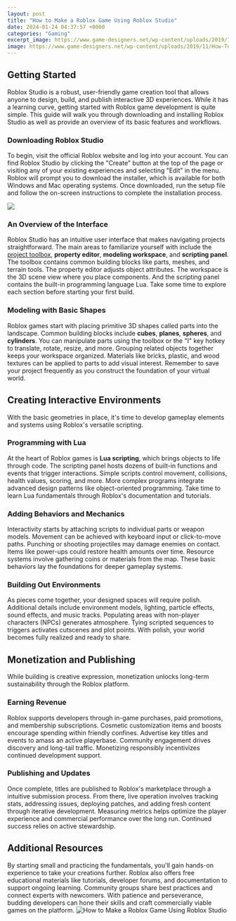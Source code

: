 ```yaml
---
layout: post
title: "How to Make a Roblox Game Using Roblox Studio"
date: 2024-01-24 04:37:57 +0000
categories: "Gaming"
excerpt_image: https://www.game-designers.net/wp-content/uploads/2019/11/How-To-Make-A-Roblox-Game-2019-Beginner-Tutorial.jpg
image: https://www.game-designers.net/wp-content/uploads/2019/11/How-To-Make-A-Roblox-Game-2019-Beginner-Tutorial.jpg
---
```


## Getting Started
Roblox Studio is a robust, user-friendly game creation tool that allows anyone to design, build, and publish interactive 3D experiences. While it has a learning curve, getting started with Roblox game development is quite simple. This guide will walk you through downloading and installing Roblox Studio as well as provide an overview of its basic features and workflows.
### Downloading Roblox Studio 
To begin, visit the official Roblox website and log into your account. You can find Roblox Studio by clicking the "Create" button at the top of the page or visiting any of your existing experiences and selecting "Edit" in the menu. Roblox will prompt you to download the installer, which is available for both Windows and Mac operating systems. Once downloaded, run the setup file and follow the on-screen instructions to complete the installation process.

![](https://i.ytimg.com/vi/iMHyl7Cfpa4/maxresdefault.jpg)
### An Overview of the Interface
Roblox Studio has an intuitive user interface that makes navigating projects straightforward. The main areas to familiarize yourself with include the [project toolbox](https://store.fi.io.vn/collection/corgi), **property editor**, **modeling workspace**, and **scripting panel**. The toolbox contains common building blocks like parts, meshes, and terrain tools. The property editor adjusts object attributes. The workspace is the 3D scene view where you place components. And the scripting panel contains the built-in programming language Lua. Take some time to explore each section before starting your first build.
### Modeling with Basic Shapes 
Roblox games start with placing primitive 3D shapes called parts into the landscape. Common building blocks include **cubes**, **planes**, **spheres**, and **cylinders**. You can manipulate parts using the toolbox or the "I" key hotkey to translate, rotate, resize, and more. Grouping related objects together keeps your workspace organized. Materials like bricks, plastic, and wood textures can be applied to parts to add visual interest. Remember to save your project frequently as you construct the foundation of your virtual world.
## Creating Interactive Environments
With the basic geometries in place, it's time to develop gameplay elements and systems using Roblox's versatile scripting.
### Programming with Lua
At the heart of Roblox games is **Lua scripting**, which brings objects to life through code. The scripting panel hosts dozens of built-in functions and events that trigger interactions. Simple scripts control movement, collisions, health values, scoring, and more. More complex programs integrate advanced design patterns like object-oriented programming. Take time to learn Lua fundamentals through Roblox's documentation and tutorials.
### Adding Behaviors and Mechanics  
Interactivity starts by attaching scripts to individual parts or weapon models. Movement can be achieved with keyboard input or click-to-move paths. Punching or shooting projectiles may damage enemies on contact. Items like power-ups could restore health amounts over time. Resource systems involve gathering coins or materials from the map. These basic behaviors lay the foundations for deeper gameplay systems.
### Building Out Environments
As pieces come together, your designed spaces will require polish. Additional details include environment models, lighting, particle effects, sound effects, and music tracks. Populating areas with non-player characters (NPCs) generates atmosphere. Tying scripted sequences to triggers activates cutscenes and plot points. With polish, your world becomes fully realized and ready to share.
## Monetization and Publishing
While building is creative expression, monetization unlocks long-term sustainability through the Roblox platform.
### Earning Revenue
Roblox supports developers through in-game purchases, paid promotions, and membership subscriptions. Cosmetic customization items and boosts encourage spending within friendly confines. Advertise key titles and events to amass an active playerbase. Community engagement drives discovery and long-tail traffic. Monetizing responsibly incentivizes continued development support.  
### Publishing and Updates  
Once complete, titles are published to Roblox's marketplace through a intuitive submission process. From there, live operation involves tracking stats, addressing issues, deploying patches, and adding fresh content through iterative development. Measuring metrics helps optimize the player experience and commercial performance over the long run. Continued success relies on active stewardship.
## Additional Resources 
By starting small and practicing the fundamentals, you'll gain hands-on experience to take your creations further. Roblox also offers free educational materials like tutorials, developer forums, and documentation to support ongoing learning. Community groups share best practices and connect experts with newcomers. With patience and perseverance, budding developers can hone their skills and craft commercially viable games on the platform.
![How to Make a Roblox Game Using Roblox Studio](https://www.game-designers.net/wp-content/uploads/2019/11/How-To-Make-A-Roblox-Game-2019-Beginner-Tutorial.jpg)